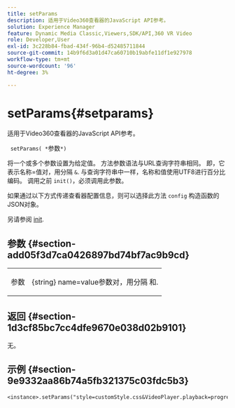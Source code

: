 ```yaml
---
title: setParams
description: 适用于Video360查看器的JavaScript API参考。
solution: Experience Manager
feature: Dynamic Media Classic,Viewers,SDK/API,360 VR Video
role: Developer,User
exl-id: 3c228b84-fbad-434f-96b4-d52485711844
source-git-commit: 14b9f6d3a01d47ca60710b19abfe11df1e927978
workflow-type: tm+mt
source-wordcount: '96'
ht-degree: 3%

---
```


# setParams{#setparams}

适用于Video360查看器的JavaScript API参考。

` setParams( *`参数`*)`

将一个或多个参数设置为给定值。 方法参数语法与URL查询字符串相同。 即，它表示名称=值对，用分隔 `&`. 与查询字符串中一样，名称和值使用UTF8进行百分比编码。 调用之前 `init()`，必须调用此参数。

如果通过以下方式传递查看器配置信息，则可以选择此方法 `config` 构造函数的JSON对象。

另请参阅 [init](../../../c-html5-aem-asset-viewers/c-html5-aem-video360/c-html5-aem-video360-javascriptapiref/r-html5-aem-video360-javascriptapiref-init.md#reference-aee94dd92a28410784f7a1792e28683b).

## 参数 {#section-add05f3d7ca0426897bd74bf7ac9b9cd}

<table id="table_896DFF34A68A403DB93A6D597461A573"> 
 <tbody> 
  <tr> 
   <td colname="col1"> <p> <span class="codeph"> <span class="varname"> 参数</span> </span> </p> </td> 
   <td colname="col2"> <p> <span class="codeph"> {string}</span> name=value参数对，用分隔 <span class="codeph"> 和</span>. </p> </td> 
  </tr> 
 </tbody> 
</table>

## 返回 {#section-1d3cf85bc7cc4dfe9670e038d02b9101}

无。

## 示例 {#section-9e9332aa86b74a5fb321375c03fdc5b3}

```
<instance>.setParams("style=customStyle.css&VideoPlayer.playback=progressive")
```
